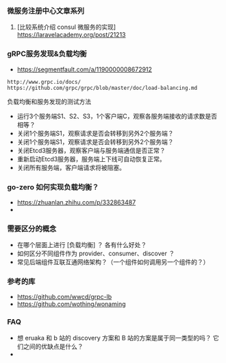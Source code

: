 ### 微服务注册中心文章系列
1. [比较系统介绍 consul 微服务的实现] https://laravelacademy.org/post/21213

### gRPC服务发现&负载均衡
- https://segmentfault.com/a/1190000008672912

```
http://www.grpc.io/docs/
https://github.com/grpc/grpc/blob/master/doc/load-balancing.md
```

负载均衡和服务发现的测试方法
- 运行3个服务端S1、S2、S3，1个客户端C，观察各服务端接收的请求数是否相等？
- 关闭1个服务端S1，观察请求是否会转移到另外2个服务端？
- 关闭1个服务端S1，观察请求是否会转移到另外2个服务端？
- 关闭Etcd3服务器，观察客户端与服务端通信是否正常？
- 重新启动Etcd3服务器，服务端上下线可自动恢复正常。
- 关闭所有服务端，客户端请求将被阻塞。


### go-zero 如何实现负载均衡？
- https://zhuanlan.zhihu.com/p/332863487
- 

### 需要区分的概念
- 在哪个层面上进行 [负载均衡] ？ 各有什么好处？
- 如何区分不同组件作为 provider、consumer、discover ？
- 常见后端组件互联互通网络架构？（一个组件如何调用另一个组件的？）


### 参考的库
- https://github.com/wwcd/grpc-lb
- https://github.com/wothing/wonaming


### FAQ 
- 想 eruaka 和 b 站的 discovery 方案和 B 站的方案是属于同一类型的吗？ 它们之间的优缺点是什么？
-